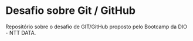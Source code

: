 # Desafio sobre Git / GitHub

Repositório sobre o desafio de GIT/GitHub proposto pelo Bootcamp da DIO - NTT DATA.
